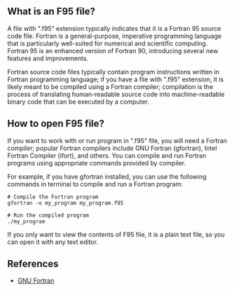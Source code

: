 ## What is an F95 file?

A file with ".f95" extension typically indicates that it is a Fortran 95 source code file. Fortran is a general-purpose, imperative programming language that is particularly well-suited for numerical and scientific computing. Fortran 95 is an enhanced version of Fortran 90, introducing several new features and improvements.

Fortran source code files typically contain program instructions written in Fortran programming language; if you have a file with ".f95" extension, it is likely meant to be compiled using a Fortran compiler; compilation is the process of translating human-readable source code into machine-readable binary code that can be executed by a computer.

## How to open F95 file?

If you want to work with or run program in ".f95" file, you will need a Fortran compiler; popular Fortran compilers include GNU Fortran (gfortran), Intel Fortran Compiler (ifort), and others. You can compile and run Fortran programs using appropriate commands provided by compiler.

For example, if you have gfortran installed, you can use the following commands in terminal to compile and run a Fortran program:

```
# Compile the Fortran program
gfortran -o my_program my_program.f95

# Run the compiled program
./my_program
```

If you only want to view the contents of F95 file, it is a plain text file, so you can open it with any text editor.

## References
* [GNU Fortran](https://en.wikipedia.org/wiki/GNU_Fortran)
